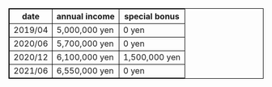 <style type='text/css'>
  table, td, th {
    border: solid 1px black;
  }
</style>

|date|annual income|special bonus|
|----|-------------|-----|
|2019/04|5,000,000 yen|0 yen|
|2020/06|5,700,000 yen|0 yen|
|2020/12|6,100,000 yen|1,500,000 yen|
|2021/06|6,550,000 yen|0 yen|
